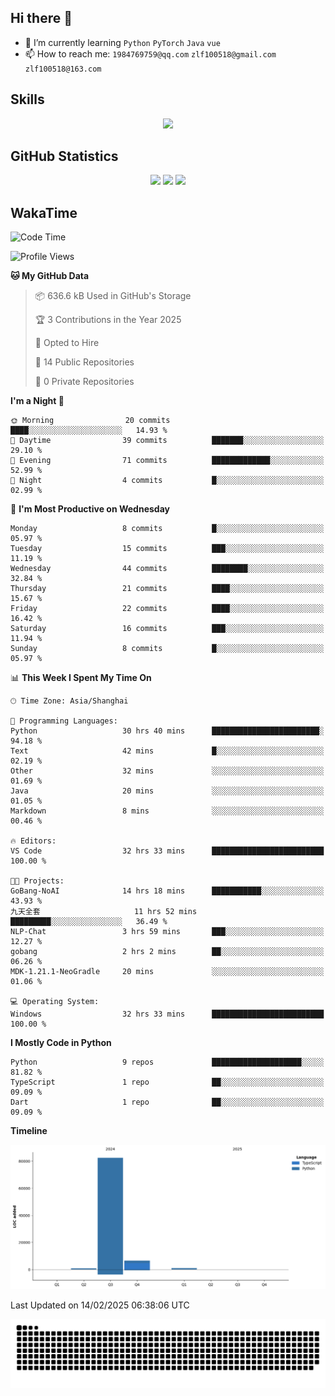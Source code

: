 ## Hi there 👋

- 🌱 I’m currently learning `Python` `PyTorch` `Java` `vue`
- 📫 How to reach me: `1984769759@qq.com` `zlf100518@gmail.com` `zlf100518@163.com`

## Skills
<div align="center"> <img src="https://skillicons.dev/icons?i=python,linux,git,github,html,css,js,ts" /> </div>

## GitHub Statistics

<div align="center">
  <img src="https://github-readme-stats.vercel.app/api?username=CloudSwordSage&show_icons=true&theme=tokyonight" />
  <img src="https://github-readme-stats.vercel.app/api/top-langs/?username=CloudSwordSage&show_icons=true&theme=tokyonight" />
  <img src="https://github-readme-activity-graph.vercel.app/graph?username=CloudSwordSage&theme=xcode" />
</div>

## WakaTime

<!--START_SECTION:waka-->
![Code Time](http://img.shields.io/badge/Code%20Time-406%20hrs%2053%20mins-blue)

![Profile Views](http://img.shields.io/badge/Profile%20Views-0-blue)

**🐱 My GitHub Data** 

> 📦 636.6 kB Used in GitHub's Storage 
 > 
> 🏆 3 Contributions in the Year 2025
 > 
> 💼 Opted to Hire
 > 
> 📜 14 Public Repositories 
 > 
> 🔑 0 Private Repositories 
 > 
**I'm a Night 🦉** 

```text
🌞 Morning                20 commits          ████░░░░░░░░░░░░░░░░░░░░░   14.93 % 
🌆 Daytime                39 commits          ███████░░░░░░░░░░░░░░░░░░   29.10 % 
🌃 Evening                71 commits          █████████████░░░░░░░░░░░░   52.99 % 
🌙 Night                  4 commits           █░░░░░░░░░░░░░░░░░░░░░░░░   02.99 % 
```
📅 **I'm Most Productive on Wednesday** 

```text
Monday                   8 commits           █░░░░░░░░░░░░░░░░░░░░░░░░   05.97 % 
Tuesday                  15 commits          ███░░░░░░░░░░░░░░░░░░░░░░   11.19 % 
Wednesday                44 commits          ████████░░░░░░░░░░░░░░░░░   32.84 % 
Thursday                 21 commits          ████░░░░░░░░░░░░░░░░░░░░░   15.67 % 
Friday                   22 commits          ████░░░░░░░░░░░░░░░░░░░░░   16.42 % 
Saturday                 16 commits          ███░░░░░░░░░░░░░░░░░░░░░░   11.94 % 
Sunday                   8 commits           █░░░░░░░░░░░░░░░░░░░░░░░░   05.97 % 
```


📊 **This Week I Spent My Time On** 

```text
🕑︎ Time Zone: Asia/Shanghai

💬 Programming Languages: 
Python                   30 hrs 40 mins      ████████████████████████░   94.18 % 
Text                     42 mins             █░░░░░░░░░░░░░░░░░░░░░░░░   02.19 % 
Other                    32 mins             ░░░░░░░░░░░░░░░░░░░░░░░░░   01.69 % 
Java                     20 mins             ░░░░░░░░░░░░░░░░░░░░░░░░░   01.05 % 
Markdown                 8 mins              ░░░░░░░░░░░░░░░░░░░░░░░░░   00.46 % 

🔥 Editors: 
VS Code                  32 hrs 33 mins      █████████████████████████   100.00 % 

🐱‍💻 Projects: 
GoBang-NoAI              14 hrs 18 mins      ███████████░░░░░░░░░░░░░░   43.93 % 
九天全套                     11 hrs 52 mins      █████████░░░░░░░░░░░░░░░░   36.49 % 
NLP-Chat                 3 hrs 59 mins       ███░░░░░░░░░░░░░░░░░░░░░░   12.27 % 
gobang                   2 hrs 2 mins        ██░░░░░░░░░░░░░░░░░░░░░░░   06.26 % 
MDK-1.21.1-NeoGradle     20 mins             ░░░░░░░░░░░░░░░░░░░░░░░░░   01.06 % 

💻 Operating System: 
Windows                  32 hrs 33 mins      █████████████████████████   100.00 % 
```

**I Mostly Code in Python** 

```text
Python                   9 repos             ████████████████████░░░░░   81.82 % 
TypeScript               1 repo              ██░░░░░░░░░░░░░░░░░░░░░░░   09.09 % 
Dart                     1 repo              ██░░░░░░░░░░░░░░░░░░░░░░░   09.09 % 
```



**Timeline**

![Lines of Code chart](https://raw.githubusercontent.com/CloudSwordSage/CloudSwordSage/main/assets/bar_graph.png)


 Last Updated on 14/02/2025 06:38:06 UTC
<!--END_SECTION:waka-->

<div align="center"><img src="./assets/github-snake-dark.svg" /></div>
